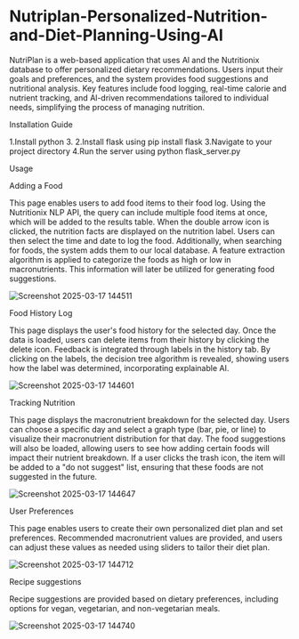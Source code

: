 # Nutriplan-Personalized-Nutrition-and-Diet-Planning-Using-AI
NutriPlan is a web-based application that uses Al and the Nutritionix database to offer personalized dietary recommendations. Users input their goals and preferences, and the system provides food suggestions and nutritional analysis. Key features include food logging, real-time calorie and nutrient tracking, and Al-driven recommendations tailored to individual needs, simplifying the process of managing nutrition.

Installation Guide

1.Install python 3.
2.Install flask using pip install flask
3.Navigate to your project directory
4.Run the server using python flask_server.py

Usage

Adding a Food

This page enables users to add food items to their food log. Using the Nutritionix NLP API, the query can include multiple food items at once, which will be added to the results table. When the double arrow icon is clicked, the nutrition facts are displayed on the nutrition label. Users can then select the time and date to log the food. Additionally, when searching for foods, the system adds them to our local database. A feature extraction algorithm is applied to categorize the foods as high or low in macronutrients. This information will later be utilized for generating food suggestions.

![Screenshot 2025-03-17 144511](https://github.com/user-attachments/assets/1f664d65-5791-4c34-bdcd-5102a322c5d3)

Food History Log

This page displays the user's food history for the selected day. Once the data is loaded, users can delete items from their history by clicking the delete icon. Feedback is integrated through labels in the history tab. By clicking on the labels, the decision tree algorithm is revealed, showing users how the label was determined, incorporating explainable AI.

![Screenshot 2025-03-17 144601](https://github.com/user-attachments/assets/b774f53a-99c0-4f35-826c-3f145646c9c6)

Tracking Nutrition

This page displays the macronutrient breakdown for the selected day. Users can choose a specific day and select a graph type (bar, pie, or line) to visualize their macronutrient distribution for that day. The food suggestions will also be loaded, allowing users to see how adding certain foods will impact their nutrient breakdown. If a user clicks the trash icon, the item will be added to a "do not suggest" list, ensuring that these foods are not suggested in the future.

![Screenshot 2025-03-17 144647](https://github.com/user-attachments/assets/600840ee-f22f-4f43-a772-fb0bba861a7c)

User Preferences

This page enables users to create their own personalized diet plan and set preferences. Recommended macronutrient values are provided, and users can adjust these values as needed using sliders to tailor their diet plan.

![Screenshot 2025-03-17 144712](https://github.com/user-attachments/assets/a5d0a0ee-6d5d-4bdb-99d2-31d1efadd345)

Recipe suggestions

Recipe suggestions are provided based on dietary preferences, including options for vegan, vegetarian, and non-vegetarian meals.

![Screenshot 2025-03-17 144740](https://github.com/user-attachments/assets/a3cf1d39-4059-497f-8db1-64373e165caa)




